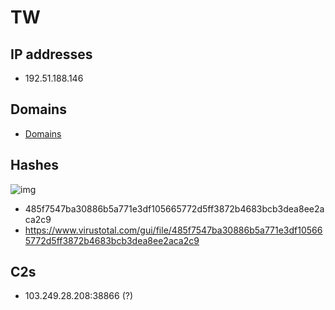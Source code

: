 # TW

## IP addresses

- 192.51.188.146

## Domains

- [Domains](./domains.txt)

## Hashes

![img](https://www.apklab.io/apkicon.png?iconid=d6987a5ca241d82a52ff34701451702e0989703d)

- 485f7547ba30886b5a771e3df105665772d5ff3872b4683bcb3dea8ee2aca2c9
- https://www.virustotal.com/gui/file/485f7547ba30886b5a771e3df105665772d5ff3872b4683bcb3dea8ee2aca2c9

## C2s

- 103.249.28.208:38866 (?)

